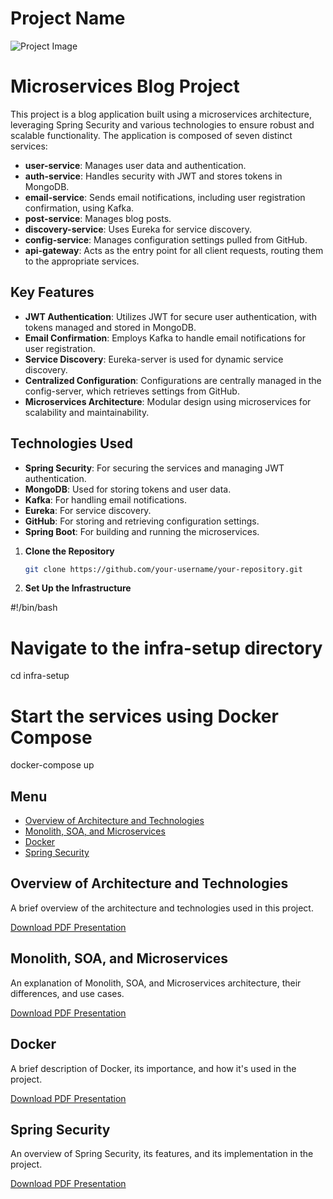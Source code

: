 # Project Name

![Project Image](<img width="1389" alt="overview" src="https://github.com/user-attachments/assets/11cea748-be93-474d-b443-dbbecab45ca2">)

# Microservices Blog Project

This project is a blog application built using a microservices architecture, leveraging Spring Security and various technologies to ensure robust and scalable functionality. The application is composed of seven distinct services:

- **user-service**: Manages user data and authentication.
- **auth-service**: Handles security with JWT and stores tokens in MongoDB.
- **email-service**: Sends email notifications, including user registration confirmation, using Kafka.
- **post-service**: Manages blog posts.
- **discovery-service**: Uses Eureka for service discovery.
- **config-service**: Manages configuration settings pulled from GitHub.
- **api-gateway**: Acts as the entry point for all client requests, routing them to the appropriate services.

## Key Features

- **JWT Authentication**: Utilizes JWT for secure user authentication, with tokens managed and stored in MongoDB.
- **Email Confirmation**: Employs Kafka to handle email notifications for user registration.
- **Service Discovery**: Eureka-server is used for dynamic service discovery.
- **Centralized Configuration**: Configurations are centrally managed in the config-server, which retrieves settings from GitHub.
- **Microservices Architecture**: Modular design using microservices for scalability and maintainability.


## Technologies Used

- **Spring Security**: For securing the services and managing JWT authentication.
- **MongoDB**: Used for storing tokens and user data.
- **Kafka**: For handling email notifications.
- **Eureka**: For service discovery.
- **GitHub**: For storing and retrieving configuration settings.
- **Spring Boot**: For building and running the microservices.


1. **Clone the Repository**

   ```bash
   git clone https://github.com/your-username/your-repository.git

2. **Set Up the Infrastructure**

 #!/bin/bash

# Navigate to the infra-setup directory
cd infra-setup

# Start the services using Docker Compose
docker-compose up




## Menu

- [Overview of Architecture and Technologies](#overview-of-architecture-and-technologies)
- [Monolith, SOA, and Microservices](#monolith-soa-and-microservices)
- [Docker](#docker)
- [Spring Security](#spring-security)

## Overview of Architecture and Technologies

A brief overview of the architecture and technologies used in this project. 

[Download PDF Presentation](path/to/architecture-and-technologies.pdf)

## Monolith, SOA, and Microservices

An explanation of Monolith, SOA, and Microservices architecture, their differences, and use cases.

[Download PDF Presentation](path/to/monolith-soa-microservices.pdf)

## Docker

A brief description of Docker, its importance, and how it's used in the project.

[Download PDF Presentation](path/to/docker.pdf)

## Spring Security

An overview of Spring Security, its features, and its implementation in the project.

[Download PDF Presentation](path/to/spring-security.pdf)
